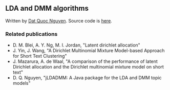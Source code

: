 ## LDA and DMM algorithms
Written by [Dat Quoc Nguyen](https://github.com/datquocnguyen).
Source code is [here](https://github.com/datquocnguyen/jLDADMM).

### Related publications
* D. M. Blei, A. Y. Ng, M. I. Jordan, "Latent dirichlet allocation"
* J. Yin, J. Wang, "A Dirichlet Multinomial Mixture Model-based Approach for Short Text Clustering"
* J. Mazarura, A. de Waal, "A comparison of the performance of latent Dirichlet allocation and the Dirichlet multinomial mixture model on short text"
* D. Q. Nguyen, "jLDADMM: A Java package for the LDA and DMM topic models"

